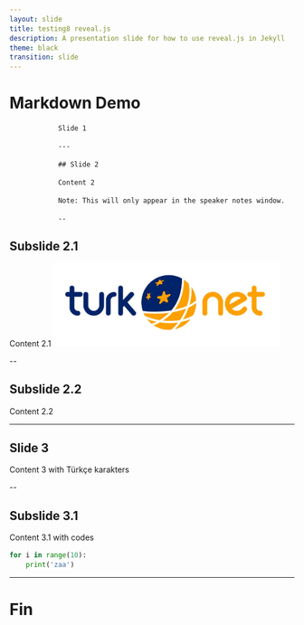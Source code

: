 ```yaml
---
layout: slide
title: testing8 reveal.js
description: A presentation slide for how to use reveal.js in Jekyll
theme: black
transition: slide
---
```

# Markdown Demo
				Slide 1

				---

				## Slide 2

				Content 2

				Note: This will only appear in the speaker notes window.

				--

## Subslide 2.1

Content 2.1
<img src="data/turknet_logo.jpg" alt="Drawing" style="width: 400px;"/>

--

## Subslide 2.2

Content 2.2

---

## Slide 3

Content 3
with Türkçe karakters

--

## Subslide 3.1

Content 3.1
with codes
``` python
for i in range(10):
	print('zaa')
```

---

# Fin
